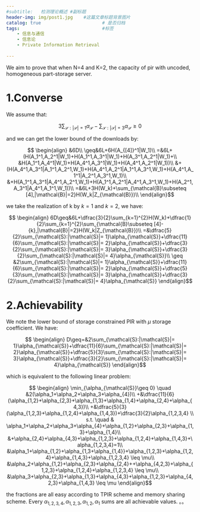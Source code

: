 ```yaml
---
#subtitle:   检测理论概述 #副标题
header-img: img/post1.jpg    #这篇文章标题背景图片
catalog: true                       # 是否归档
tags:                               #标签
    - 信息与通信
    - 信息论
    - Private Information Retrieval
  
---
```


We aim to prove that when N=4 and K=2, the capacity of pir with uncoded, homogeneous part-storage server.
# 1.Converse

We assume that:

$$
\begin{equation}
	3\sum_{\mathcal{S}:|\mathcal{S}|= 1}\alpha_{\mathcal{S}}-\sum_{\mathcal{S}:|\mathcal{S}|= 3}\alpha_{\mathcal{S}}\geq 0
\end{equation}$$

and we can get the lower bound of the downloads by:

$$
\begin{align}
&6D\\
\geq&6L+6H(A_{[4]}^1|W_1)\\
=&6L+(H(A_1^1,A_2^1|W_1)+H(A_1^1,A_3^1|W_1)+H(A_3^1,A_2^1|W_1)+\\
&H(A_1^1,A_4^1|W_1)+H(A_4^1,A_3^1|W_1)+H(A_4^1,A_2^1|W_1))\\
&+(H(A_4^1,A_3^1|A_1^1,A_2^1,W_1)+H(A_4^1,A_2^1|A_1^1,A_3^1,W_1)+H(A_4^1,A_1^1|A_2^1,A_3^1,W_1)\\
&+H(A_1^1,A_3^1|A_4^1,A_2^1,W_1)+H(A_1^1,A_2^1|A_4^1,A_3^1,W_1)+H(A_2^1,A_3^1|A_4^1,A_1^1,W_1))\\
=&6L+3H(W_k)+\sum_{\mathcal{B}\subseteq [4],|\mathcal{B}|=2}H(W_k|Z_{\mathcal{B}})\\
\end{align}$$

we take the realization of k by $k=1$ and $k=2$, we have:

$$
\begin{align}
6D\geq&6L+\dfrac{3}{2}\sum_{k=1}^{2}H(W_k)+\dfrac{1}{2}\sum_{k=1}^{2}\sum_{\mathcal{B}\subseteq [4]-{k},|\mathcal{B}|=2}H(W_k|Z_{\mathcal{B}})\\
=&\dfrac{5}{2}\sum_{\mathcal{S}:|\mathcal{S}|= 1}\alpha_{\mathcal{S}}+\dfrac{11}{6}\sum_{\mathcal{S}:|\mathcal{S}|= 2}\alpha_{\mathcal{S}}+\dfrac{3}{2}\sum_{\mathcal{S}:|\mathcal{S}|= 3}\alpha_{\mathcal{S}}+\dfrac{3}{2}\sum_{\mathcal{S}:|\mathcal{S}|= 4}\alpha_{\mathcal{S}}\\
\geq &2\sum_{\mathcal{S}:|\mathcal{S}|= 1}\alpha_{\mathcal{S}}+\dfrac{11}{6}\sum_{\mathcal{S}:|\mathcal{S}|= 2}\alpha_{\mathcal{S}}+\dfrac{5}{3}\sum_{\mathcal{S}:|\mathcal{S}|= 3}\alpha_{\mathcal{S}}+\dfrac{3}{2}\sum_{\mathcal{S}:|\mathcal{S}|= 4}\alpha_{\mathcal{S}}
\end{align}$$

# 2.Achievability
We note the lower bound of storage constrained PIR with $\mu$ storage coefficient. We have:

$$
\begin{align}
D\geq=&2\sum_{\mathcal{S}:|\mathcal{S}|= 1}\alpha_{\mathcal{S}}+\dfrac{11}{6}\sum_{\mathcal{S}:|\mathcal{S}|= 2}\alpha_{\mathcal{S}}+\dfrac{5}{3}\sum_{\mathcal{S}:|\mathcal{S}|= 3}\alpha_{\mathcal{S}}+\dfrac{3}{2}\sum_{\mathcal{S}:|\mathcal{S}|= 4}\alpha_{\mathcal{S}}
\end{align}$$

which is equivalent to the following linear problem:

$$
\begin{align}
\min_{\alpha_{\mathcal{S}}\geq 0} \quad &2(\alpha_1+\alpha_2+\alpha_3+\alpha_{4})\\	+&\dfrac{11}{6}(\alpha_{1,2}+\alpha_{2,3}+\alpha_{1,3}+\alpha_{1,4}+\alpha_{2,4}+\alpha_{4,3})\\
+&\dfrac{5}{3}(\alpha_{1,2,3}+\alpha_{1,2,4}+\alpha_{1,4,3})+\dfrac{3}{2}\alpha_{1,2,3,4} \\
s.t. \quad & \alpha_1+\alpha_2+\alpha_3+\alpha_{4}+\alpha_{1,2}+\alpha_{2,3}+\alpha_{1,3}+\alpha_{1,4}\\
&+\alpha_{2,4}+\alpha_{4,3}+\alpha_{1,2,3}+\alpha_{1,2,4}+\alpha_{1,4,3}+\alpha_{1,2,3,4}=1\\
&\alpha_1+\alpha_{1,2}+\alpha_{1,3+\alpha_{1,4}}+\alpha_{1,2,3}+\alpha_{1,2,4}+\alpha_{1,4,3}+\alpha_{1,2,3,4} \leq \mu\\
&\alpha_2+\alpha_{1,2}+\alpha_{2,3}+\alpha_{2,4}++\alpha_{4,2,3}+\alpha_{1,2,3}+\alpha_{1,2,4}+\alpha_{1,2,3,4} \leq \mu\\
&\alpha_3+\alpha_{2,3}+\alpha_{1,3}+\alpha_{4,3}+\alpha_{1,2,3}+\alpha_{4,2,3}+\alpha_{1,4,3} \leq \mu
\end{align}$$

the fractions are all easy according to TPIR scheme and memory sharing scheme. Every $\alpha_{1,2,3,4},\alpha_{1,2,3},\alpha_{1,2},\alpha_{1}$ sums are all achievable values.
。。